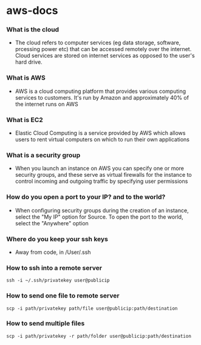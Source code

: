 # aws-docs
### What is the cloud
- The cloud refers to computer services (eg data storage, software, prcessing power etc) that can be accessed remotely over the internet. Cloud services are stored on internet services as opposed to the user's hard drive.

### What is AWS
- AWS is a cloud computing platform that provides various computing services to customers. It's run by Amazon and approximately 40% of the internet runs on AWS

### What is EC2
- Elastic Cloud Computing is a service provided by AWS which allows users to rent virtual computers on which to run their own applications

### What is a security group
- When you launch an instance on AWS you can specify one or more security groups, and these serve as virtual firewalls for the instance to control incoming and outgoing traffic by specifying user permissions

### How do you open a port to your IP? and to the world?
- When configuring security groups during the creation of an instance, select the "My IP" option for Source. To open the port to the world, select the "Anywhere" option

### Where do you keep your ssh keys
- Away from code, in /User/.ssh

### How to ssh into a remote server
```ssh -i ~/.ssh/privatekey user@publicip```

### How to send one file to remote server
```scp -i path/privatekey path/file user@publicip:path/destination```

### How to send multiple files
```scp -i path/privatekey -r path/folder user@publicip:path/destination```
